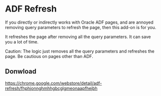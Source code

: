 # ADF Refresh

If you directly or indirectly works with Oracle ADF pages, and are annoyed removing query parameters to refresh the page, then this add-on is for you.

It refreshes the page after removing all the query parameters. It can save you a lot of time.

Caution: The logic just removes all the query parameters and refreshes the page. Be cautious on pages other than ADF.

## Donwload

https://chrome.google.com/webstore/detail/adf-refresh/fhphjonnghmhhgbcglgmeonaapfhejbh
